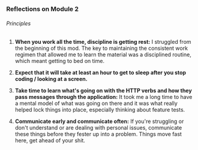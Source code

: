 ### Reflections on Module 2

###### Principles
1. **When you work all the time, discipline is getting rest:** I struggled from the beginning of this mod. The key to maintaining the consistent work regimen that allowed me to learn the material was a disciplined routine, which meant getting to bed on time. 


2. **Expect that it will take at least an hour to get to sleep after you stop coding / looking at a screen.**

3. **Take time to learn what's going on with the HTTP verbs and how they pass messages through the application:** It took me a long time to have a mental model of what was going on there and it was what really helped lock things into place, especially thinking about feature tests.

4. **Communicate early and communicate often:** If you're struggling or don't understand or are dealing with personal issues, communicate these things before they fester up into a problem. Things move fast here, get ahead of your shit.
